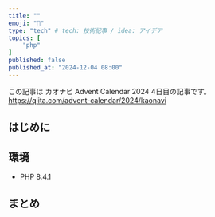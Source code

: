 ```yaml
---
title: ""
emoji: "🙆"
type: "tech" # tech: 技術記事 / idea: アイデア
topics: [
    "php"
]
published: false
published_at: "2024-12-04 08:00"
---
```


この記事は カオナビ Advent Calendar 2024 4日目の記事です。
https://qiita.com/advent-calendar/2024/kaonavi

## はじめに

## 環境

- PHP 8.4.1

## まとめ